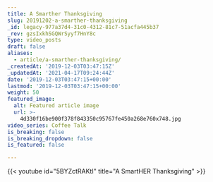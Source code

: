 ```yaml
---
title: A Smarther Thanksgiving
slug: 20191202-a-smarther-thanksgiving
_id: legacy-977a37d4-31c0-4312-81c7-51acfa445b37
_rev: gzsIxkhSGQWrSyyf7HnY8c
type: video_posts
draft: false
aliases:
  - article/a-smarther-thanksgiving/
_createdAt: '2019-12-03T03:47:15Z'
_updatedAt: '2021-04-17T09:24:44Z'
date: '2019-12-03T03:47:15+00:00'
lastmod: '2019-12-03T03:47:15+00:00'
weight: 50
featured_image:
  alt: Featured article image
  url: >-
    4d330f16be900f378f843350c95767fe450a268e760x748.jpg
video_series: Coffee Talk
is_breaking: false
is_breaking_dropdown: false
is_featured: false

---
```

{{< youtube id="5BYZctRAKtI" title="A SmartHER Thanksgiving" >}}